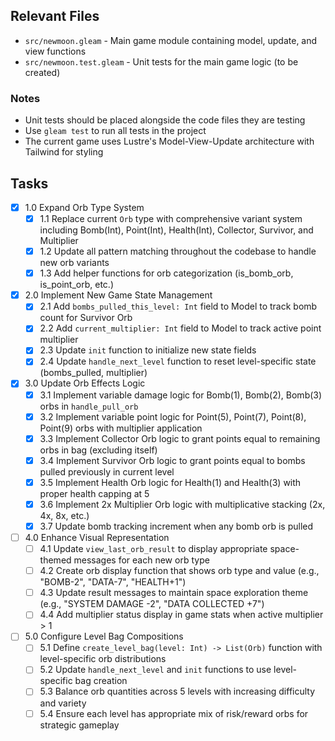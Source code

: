 ## Relevant Files

- `src/newmoon.gleam` - Main game module containing model, update, and view
  functions
- `src/newmoon.test.gleam` - Unit tests for the main game logic (to be created)

### Notes

- Unit tests should be placed alongside the code files they are testing
- Use `gleam test` to run all tests in the project
- The current game uses Lustre's Model-View-Update architecture with Tailwind
  for styling

## Tasks

- [x] 1.0 Expand Orb Type System
  - [x] 1.1 Replace current `Orb` type with comprehensive variant system
        including Bomb(Int), Point(Int), Health(Int), Collector, Survivor, and
        Multiplier
  - [x] 1.2 Update all pattern matching throughout the codebase to handle new
        orb variants
  - [x] 1.3 Add helper functions for orb categorization (is_bomb_orb,
        is_point_orb, etc.)
- [x] 2.0 Implement New Game State Management
  - [x] 2.1 Add `bombs_pulled_this_level: Int` field to Model to track bomb
        count for Survivor Orb
  - [x] 2.2 Add `current_multiplier: Int` field to Model to track active point
        multiplier
  - [x] 2.3 Update `init` function to initialize new state fields
  - [x] 2.4 Update `handle_next_level` function to reset level-specific state
        (bombs_pulled, multiplier)
- [x] 3.0 Update Orb Effects Logic
  - [x] 3.1 Implement variable damage logic for Bomb(1), Bomb(2), Bomb(3) orbs
        in `handle_pull_orb`
  - [x] 3.2 Implement variable point logic for Point(5), Point(7), Point(8),
        Point(9) orbs with multiplier application
  - [x] 3.3 Implement Collector Orb logic to grant points equal to remaining
        orbs in bag (excluding itself)
  - [x] 3.4 Implement Survivor Orb logic to grant points equal to bombs pulled
        previously in current level
  - [x] 3.5 Implement Health Orb logic for Health(1) and Health(3) with proper
        health capping at 5
  - [x] 3.6 Implement 2x Multiplier Orb logic with multiplicative stacking (2x,
        4x, 8x, etc.)
  - [x] 3.7 Update bomb tracking increment when any bomb orb is pulled
- [ ] 4.0 Enhance Visual Representation
  - [ ] 4.1 Update `view_last_orb_result` to display appropriate space-themed
        messages for each new orb type
  - [ ] 4.2 Create orb display function that shows orb type and value (e.g.,
        "BOMB-2", "DATA-7", "HEALTH+1")
  - [ ] 4.3 Update result messages to maintain space exploration theme (e.g.,
        "SYSTEM DAMAGE -2", "DATA COLLECTED +7")
  - [ ] 4.4 Add multiplier status display in game stats when active multiplier >
        1
- [ ] 5.0 Configure Level Bag Compositions
  - [ ] 5.1 Define `create_level_bag(level: Int) -> List(Orb)` function with
        level-specific orb distributions
  - [ ] 5.2 Update `handle_next_level` and `init` functions to use
        level-specific bag creation
  - [ ] 5.3 Balance orb quantities across 5 levels with increasing difficulty
        and variety
  - [ ] 5.4 Ensure each level has appropriate mix of risk/reward orbs for
        strategic gameplay
